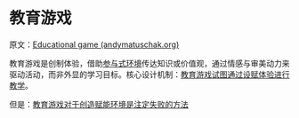 # 教育游戏

原文：[Educational game (andymatuschak.org)](https://notes.andymatuschak.org/z5YBATDEy9pSqzTgNhH6MhGqgkG8mAF7QTLK5)

教育游戏是创制体验，借助[参与式环境](ttps://notes.andymatuschak.org/z63gautzqb9mmukrf85uhtefpmgbbjbqvt2r8)传达知识或价值观，通过情感与审美动力来驱动活动，而非外显的学习目标。核心设计机制：[教育游戏试图通过设赋体验进行教学](https://notes.andymatuschak.org/z5xcofbnqofjnhswcsp4gbspkqag3dnzr6sxc)。

但是：[教育游戏对于创造赋能环境是注定失败的方法](https://notes.andymatuschak.org/z7wPt3dxX5hp6LK3PLUBTJXxk7kAhMuh8UDck)